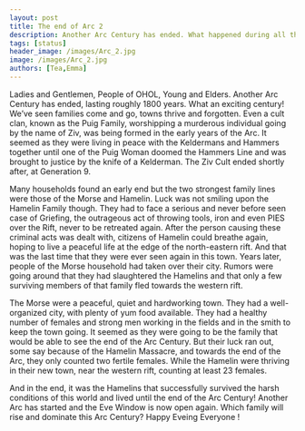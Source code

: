```yaml
---
layout: post
title: The end of Arc 2
description: Another Arc Century has ended. What happened during all those years ?
tags: [status]
header_image: /images/Arc_2.jpg
image: /images/Arc_2.jpg
authors: [Tea,Emma]
---
```


Ladies and Gentlemen, People of OHOL, Young and Elders. Another Arc Century has ended, lasting roughly 1800 years. What an exciting century! We’ve seen families come and go, towns thrive and forgotten. Even a cult clan, known as the Puig Family, worshipping a murderous individual going by the name of Ziv, was being formed in the early years of the Arc. It seemed as they were living in peace with the Keldermans and Hammers together until one of the Puig Woman doomed the Hammers Line and was brought to justice by the knife of a Kelderman. The Ziv Cult ended shortly after, at Generation 9.

Many households found an early end but the two strongest family lines were those of the Morse and Hamelin.
Luck was not smiling upon the Hamelin Family though. They had to face a serious and never before seen case of Griefing, the outrageous act of throwing tools, iron and even PIES over the Rift, never to be retreated again. After the person causing these criminal acts was dealt with, citizens of Hamelin could breathe again, hoping to live a peaceful life at the edge of the north-eastern rift. And that was the last time that they were ever seen again in this town. Years later, people of the Morse household had taken over their city. Rumors were going around that they had slaughtered the Hamelins and that only a few surviving members of that family fled towards the western rift.

The Morse were a peaceful, quiet and hardworking town. They had a well-organized city, with plenty of yum food available. They had a healthy number of females and strong men working in the fields and in the smith to keep the town going. It seemed as they were going to be the family that would be able to see the end of the Arc Century. But their luck ran out, some say because of the Hamelin Massacre, and towards the end of the Arc, they only counted two fertile females. While the Hamelin were thriving in their new town, near the western rift, counting at least 23 females.

And in the end, it was the Hamelins that successfully survived the harsh conditions of this world and lived until the end of the Arc Century! Another Arc has started and the Eve Window is now open again. Which family will rise and dominate this Arc Century?
Happy Eveing Everyone !
